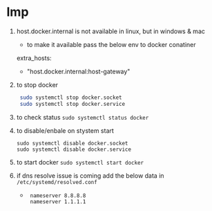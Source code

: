# Imp

1. host.docker.internal is not available in linux, but in windows & mac
   - to make it available pass the below env to docker conatiner

    extra_hosts:
    - "host.docker.internal:host-gateway"


2. to stop docker
   ```bash
    sudo systemctl stop docker.socket
    sudo systemctl stop docker.service
   ```

3. to check status
   `sudo systemctl status docker`

4. to disable/enbale on stystem start
   ```
   sudo systemctl disable docker.socket
   sudo systemctl disable docker.service
   ```

5. to start docker
    `sudo systemctl start docker`


6. if dns resolve issue is coming  add the below data in `/etc/systemd/resolved.conf`
   - ```
      nameserver 8.8.8.8
      nameserver 1.1.1.1
     ```